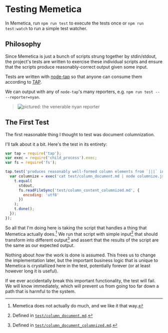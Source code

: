 # Testing Memetica

In Memetica, run `npm run test` to execute the tests once or
`npm run test:watch` to run a simple test watcher.

## Philosophy

Since Memetica is just a bunch of scripts strung together by stdin/stdout,
the project's tests are written to exercise these individual scripts and ensure
that the scripts produce reasonably-correct output given some input.

Tests are written with [node-tap](https://github.com/tapjs/node-tap) so that
anyone can consume them according to [TAP](https://testanything.org/).

We can output with any of `node-tap`'s many reporters,
e.g. `npm run test -- --reporter=nyan`.

> ![pictured: the venerable nyan reporter](https://cloud.githubusercontent.com/assets/197309/13726939/8b7d1444-e8ab-11e5-9a45-f5fac79ca0f3.png)

## The First Test

The first reasonable thing I thought to test was document columnization.

I'll talk about it a bit. Here's the test in its entirety:

```js
var tap = require('tap');
var exec = require('child_process').exec;
var fs = require('fs');

tap.test('produces reasonably well-formed column elements from `|||` in input', function(t) {
  var columnize = exec('cat test/column_document.md | node columnize.js', function(error, stdout, stderr) {
    t.equal(
      stdout,
      fs.readFileSync('test/column_content_columnized.md', {
        encoding: 'utf8'
      })
    );
    t.done();
  });
});
```

So all that I'm doing here is taking the script that handles a thing that
Memetica actually does.[^1] We run that script with simple input[^2] that should
transform into different output[^3] and assert that the results of the script
are the same as our expected output.

Nothing about _how_ the work is done is assumed. This frees us to change the
implementation later, but the important business logic that is unique to Memetica
is crystallized here in the test, potentially forever (or at least however long
it is useful).

If we ever accidentally break this important functionality, the test will fail.
We will know immediately, which will prevent us from going too far down a path
that is harmful to the system.

[^1]: Memetica does not actually do much, and we like it that way.
[^2]: Defined in [`test/column_document.md`](test/column_document.md).
[^3]: Defined in [`test/column_document_columnized.md`](test/column_document_columnized.md).
